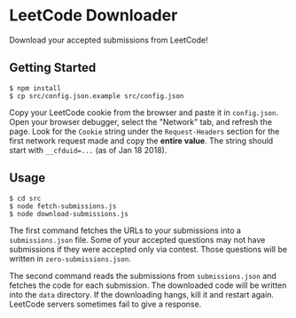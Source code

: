 # LeetCode Downloader

Download your accepted submissions from LeetCode!

## Getting Started

```
$ npm install
$ cp src/config.json.example src/config.json
```

Copy your LeetCode cookie from the browser and paste it in `config.json`. Open your browser debugger, select the "Network" tab, and refresh the page. Look for the `Cookie` string under the `Request-Headers` section for the first network request made and copy the **entire value**. The string should start with `__cfduid=...` (as of Jan 18 2018).

## Usage

```
$ cd src
$ node fetch-submissions.js
$ node download-submissions.js
```

The first command fetches the URLs to your submissions into a `submissions.json` file. Some of your accepted questions may not have submissions if they were accepted only via contest. Those questions will be written in `zero-submissions.json`.

The second command reads the submissions from `submissions.json` and fetches the code for each submission. The downloaded code will be written into the `data` directory. If the downloading hangs, kill it and restart again. LeetCode servers sometimes fail to give a response.
